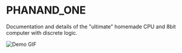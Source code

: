 # PHANAND_ONE
Documentation and details of the "ultimate" homemade CPU and 8bit computer with discrete logic.

![Demo GIF](./demo.gif)
